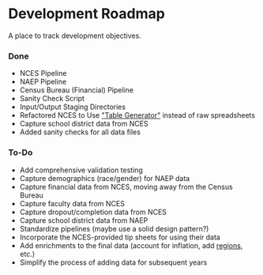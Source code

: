 # Development Roadmap

A place to track development objectives.

### Done

* NCES Pipeline
* NAEP Pipeline
* Census Bureau (Financial) Pipeline
* Sanity Check Script
* Input/Output Staging Directories
* Refactored NCES to Use ["Table Generator"](https://nces.ed.gov/ccd/elsi/tableGenerator.aspx) 
instead of raw spreadsheets
* Capture school district data from NCES
* Added sanity checks for all data files

### To-Do

* Add comprehensive validation testing
* Capture demographics (race/gender) for NAEP data
* Capture financial data from NCES, moving away from the Census Bureau
* Capture faculty data from NCES
* Capture dropout/completion data from NCES
* Capture school district data from NAEP
* Standardize pipelines (maybe use a solid design pattern?)
* Incorporate the NCES-provided tip sheets for using their data
* Add enrichments to the final data (account for inflation, add [regions](https://ies.ed.gov/ncee/edlabs/about/), etc.)
* Simplify the process of adding data for subsequent years
